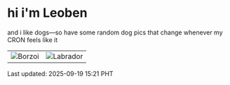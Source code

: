 # hi i'm Leoben

and i like dogs—so have some random dog pics that change whenever my CRON feels like it

|  |  |
|--------|----------|
| ![Borzoi](https://random-dog-vercel.vercel.app/api/random-borzoi?v=1758266483) | ![Labrador](https://random-dog-vercel.vercel.app/api/random-labrador?v=1758266483) |

Last updated: 2025-09-19 15:21 PHT
